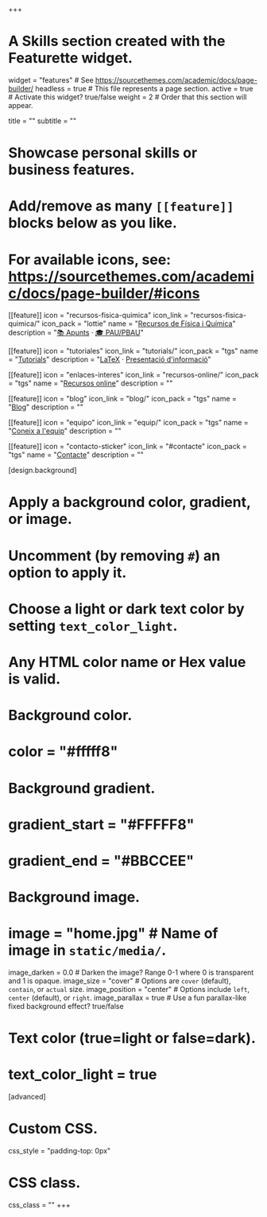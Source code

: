 +++
# A Skills section created with the Featurette widget.
widget = "features"  # See https://sourcethemes.com/academic/docs/page-builder/
headless = true  # This file represents a page section.
active = true  # Activate this widget? true/false
weight = 2  # Order that this section will appear.

title = ""
subtitle = ""

# Showcase personal skills or business features.
#
# Add/remove as many `[[feature]]` blocks below as you like.
#
# For available icons, see: https://sourcethemes.com/academic/docs/page-builder/#icons

[[feature]]
  icon = "recursos-fisica-quimica"
  icon_link = "recursos-fisica-quimica/"
  icon_pack = "lottie"
  name = "[Recursos de Física i Química](recursos-fisica-quimica/)"
  description = "[📚 Apunts](recursos-fisica-quimica/apunts) · [🎓 PAU/PBAU](recursos-fisica-quimica/pau-pbau)"

[[feature]]
  icon = "tutoriales"
  icon_link = "tutorials/"
  icon_pack = "tgs"
  name = "[Tutorials](tutorials/)"
  description = "[LaTeX](tutorials/latex) · [Presentació d'informació](tutorials/presentacio-informacio)"

[[feature]]
  icon = "enlaces-interes"
  icon_link = "recursos-online/"
  icon_pack = "tgs"
  name = "[Recursos online](recursos-online/)"
  description = ""

[[feature]]
  icon = "blog"
  icon_link = "blog/"
  icon_pack = "tgs"
  name = "[Blog](blog/)"
  description = ""

[[feature]]
  icon = "equipo"
  icon_link = "equip/"
  icon_pack = "tgs"
  name = "[Coneix a l'equip](equip/)"
  description = ""

[[feature]]
  icon = "contacto-sticker"
  icon_link = "#contacte"
  icon_pack = "tgs"
  name = "[Contacte](#contacte)"
  description = ""

[design.background]
  # Apply a background color, gradient, or image.
  #   Uncomment (by removing `#`) an option to apply it.
  #   Choose a light or dark text color by setting `text_color_light`.
  #   Any HTML color name or Hex value is valid.

  # Background color.
  # color = "#fffff8"

  # Background gradient.
  # gradient_start = "#FFFFF8"
  # gradient_end = "#BBCCEE"

  # Background image.
  # image = "home.jpg"  # Name of image in `static/media/`.
  image_darken = 0.0  # Darken the image? Range 0-1 where 0 is transparent and 1 is opaque.
  image_size = "cover"  #  Options are `cover` (default), `contain`, or `actual` size.
  image_position = "center"  # Options include `left`, `center` (default), or `right`.
  image_parallax = true  # Use a fun parallax-like fixed background effect? true/false

  # Text color (true=light or false=dark).
  # text_color_light = true

[advanced]
 # Custom CSS.
 css_style = "padding-top: 0px"

 # CSS class.
 css_class = ""
+++
